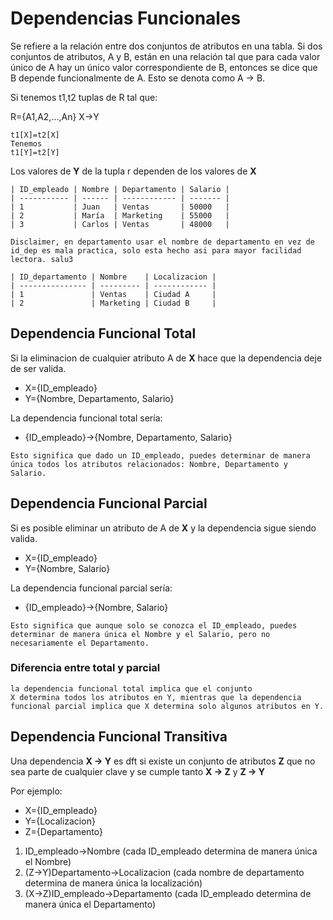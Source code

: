 # Dependencias Funcionales
Se refiere a la relación entre dos conjuntos de atributos en una tabla.
Si dos conjuntos de atributos, A y B, están en una relación tal que para cada valor único de A hay un único valor correspondiente de B, entonces se dice que B depende funcionalmente de A.
Esto se denota como A -> B.

Si tenemos t1,t2 tuplas de R tal que:

R={A1,A2,...,An}
X->Y
```
t1[X]=t2[X]
Tenemos
t1[Y]=t2[Y]
```
Los valores de **Y** de la tupla r dependen de los valores de **X**

```
| ID_empleado | Nombre | Departamento | Salario |
| ----------- | ------ | ------------ | ------- |
| 1           | Juan   | Ventas       | 50000   |
| 2           | María  | Marketing    | 55000   |
| 3           | Carlos | Ventas       | 48000   |

Disclaimer, en departamento usar el nombre de departamento en vez de id_dep es mala practica, solo esta hecho asi para mayor facilidad lectora. salu3

| ID_departamento | Nombre    | Localizacion |
| --------------- | --------- | ------------ |
| 1               | Ventas    | Ciudad A     |
| 2               | Marketing | Ciudad B     |
```


## Dependencia Funcional Total
Si la eliminacion de cualquier atributo A de **X** hace que la dependencia deje de ser valida.

- X={ID_empleado}
- Y={Nombre, Departamento, Salario}

La dependencia funcional total sería:
- {ID_empleado}→{Nombre, Departamento, Salario}

```
Esto significa que dado un ID_empleado, puedes determinar de manera única todos los atributos relacionados: Nombre, Departamento y Salario.
```

## Dependencia Funcional Parcial
Si es posible eliminar un atributo de A de **X** y la dependencia sigue siendo valida.

- X={ID_empleado}
- Y={Nombre, Salario}

La dependencia funcional parcial sería:
- {ID_empleado}→{Nombre, Salario}
```
Esto significa que aunque solo se conozca el ID_empleado, puedes determinar de manera única el Nombre y el Salario, pero no necesariamente el Departamento.
```

### Diferencia entre total y parcial
```
la dependencia funcional total implica que el conjunto
X determina todos los atributos en Y, mientras que la dependencia funcional parcial implica que X determina solo algunos atributos en Y.
```

## Dependencia Funcional Transitiva
Una dependencia **X -> Y** es dft si existe un conjunto de atributos **Z** que no sea parte de
cualquier clave y se cumple tanto **X -> Z** y  **Z -> Y**

Por ejemplo:
- X={ID_empleado}
- Y={Localizacion}
- Z={Departamento}

1. ID_empleado→Nombre (cada ID_empleado determina de manera única el Nombre)
2. (Z->Y)Departamento→Localizacion (cada nombre de departamento determina de manera única la localización)
3. (X->Z)ID_empleado→Departamento (cada ID_empleado determina de manera única el Departamento)
